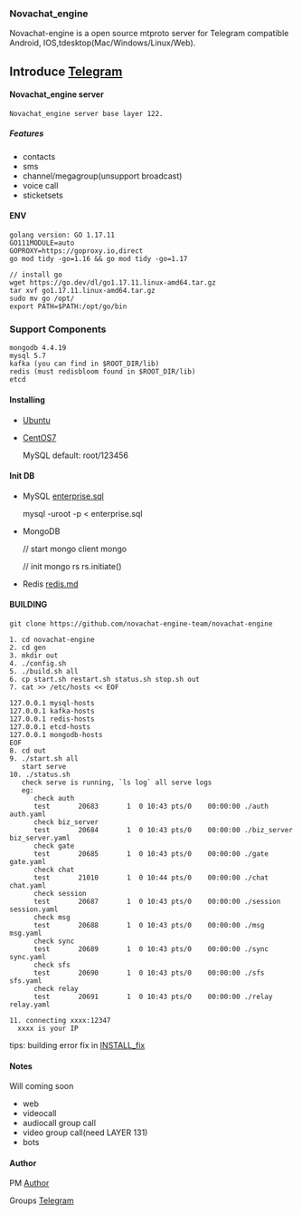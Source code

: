 
### Novachat_engine
Novachat-engine is a open source mtproto server for Telegram compatible Android, IOS,tdesktop(Mac/Windows/Linux/Web).
## Introduce [Telegram](https://telegram.org/)

#### Novachat_engine server
    Novachat_engine server base layer 122.

##### Features
- contacts
- sms
- channel/megagroup(unsupport broadcast)
- voice call
- sticketsets

#### ENV
    golang version: GO 1.17.11
    GO111MODULE=auto
    GOPROXY=https://goproxy.io,direct
    go mod tidy -go=1.16 && go mod tidy -go=1.17

    // install go
    wget https://go.dev/dl/go1.17.11.linux-amd64.tar.gz
    tar xvf go1.17.11.linux-amd64.tar.gz
    sudo mv go /opt/
    export PATH=$PATH:/opt/go/bin

### Support Components
    mongodb 4.4.19
    mysql 5.7
    kafka (you can find in $ROOT_DIR/lib)
    redis (must redisbloom found in $ROOT_DIR/lib)
    etcd

#### Installing
- [Ubuntu](https://github.com/novachat-engine-team/novachat-engine/blob/main/install/install_ubuntu.md)
- [CentOS7](https://github.com/novachat-engine-team/novachat-engine/blob/main/install/install_centos-7.md)
  
    MySQL default: root/123456

#### Init DB

- MySQL
  [enterprise.sql](https://github.com/novachat-engine-team/novachat-engine/blob/main/scripts/enterprise.sql)
  
  mysql -uroot -p < enterprise.sql

- MongoDB

  // start mongo client
  mongo

  // init mongo rs
  rs.initiate()

- Redis
  [redis.md](https://github.com/novachat-engine-team/novachat-engine/blob/main/doc/redis/redis.md)


#### BUILDING
    git clone https://github.com/novachat-engine-team/novachat-engine

    1. cd novachat-engine
    2. cd gen
    3. mkdir out
    4. ./config.sh
    5. ./build.sh all
    6. cp start.sh restart.sh status.sh stop.sh out
    7. cat >> /etc/hosts << EOF 

    127.0.0.1 mysql-hosts 
    127.0.0.1 kafka-hosts 
    127.0.0.1 redis-hosts 
    127.0.0.1 etcd-hosts 
    127.0.0.1 mongodb-hosts
    EOF
    8. cd out
    9. ./start.sh all
       start serve
    10. ./status.sh
       check serve is running, `ls log` all serve logs
       eg:
          check auth
          test       20683       1  0 10:43 pts/0    00:00:00 ./auth auth.yaml
          check biz_server
          test       20684       1  0 10:43 pts/0    00:00:00 ./biz_server biz_server.yaml
          check gate
          test       20685       1  0 10:43 pts/0    00:00:00 ./gate gate.yaml
          check chat
          test       21010       1  0 10:44 pts/0    00:00:00 ./chat chat.yaml
          check session
          test       20687       1  0 10:43 pts/0    00:00:00 ./session session.yaml
          check msg
          test       20688       1  0 10:43 pts/0    00:00:00 ./msg msg.yaml
          check sync
          test       20689       1  0 10:43 pts/0    00:00:00 ./sync sync.yaml
          check sfs
          test       20690       1  0 10:43 pts/0    00:00:00 ./sfs sfs.yaml
          check relay
          test       20691       1  0 10:43 pts/0    00:00:00 ./relay relay.yaml

    11. connecting xxxx:12347
      xxxx is your IP

tips: building error fix in [INSTALL_fix](https://github.com/novachat-engine-team/novachat-engine/blob/main/INSTALL_fix)

#### Notes
Will coming soon

- web
- videocall
- audiocall group call
- video group call(need LAYER 131)
- bots


#### Author 
PM [Author](https://t.me/bigM1223)

Groups [Telegram](https://t.me/novachat_telegram)
